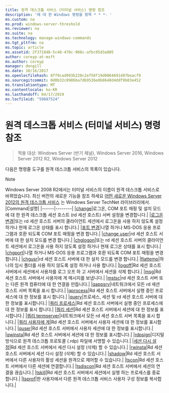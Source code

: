 ```yaml
---
title: 원격 데스크톱 서비스 (터미널 서비스) 명령 참조
description: '에 대 한 Windows 명령을 항목 * * *- '
ms.custom: na
ms.prod: windows-server-threshold
ms.reviewer: na
ms.suite: na
ms.technology: manage-windows-commands
ms.tgt_pltfrm: na
ms.topic: article
ms.assetid: 2f371848-5c48-470c-908c-afbc95d3a805
author: coreyp-at-msft
ms.author: coreyp
manager: dongill
ms.date: 10/16/2017
ms.openlocfilehash: 8ff9cad993b220c2ef58f19d0064691407beacf9
ms.sourcegitcommit: 0d0b32c8986ba7db9536e0b8648d4ddf9b03e452
ms.translationtype: MT
ms.contentlocale: ko-KR
ms.lasthandoff: 04/17/2019
ms.locfileid: "59887524"
---
```

# <a name="remote-desktop-services-terminal-services-command-reference"></a>원격 데스크톱 서비스 (터미널 서비스) 명령 참조

>적용 대상: Windows Server (반기 채널), Windows Server 2016, Windows Server 2012 R2, Windows Server 2012

다음은 명령줄 도구를 원격 데스크톱 서비스의 목록이 있습니다.
> [!NOTE]
> Windows Server 2008 R2에서는 터미널 서비스의 이름이 원격 데스크톱 서비스로 바뀌었습니다. 최신 버전의 새로운 기능을 참조 하세요 [어떤 새로운 Windows Server 2012의 원격 데스크톱 서비스](https://technet.microsoft.com/library/hh831527) 는 Windows Server TechNet 라이브러리에서.
|Command|설명|
|------|--------|
|[change](change.md)|로그온, COM 포트 매핑 및 설치 모드에 대 한 원격 데스크톱 세션 호스트 (rd 세션 호스트) 서버 설정을 변경합니다.|
|[로그온 변경](change-logon.md)|또는 rd 세션 호스트 서버의 클라이언트 세션에서 로그온을 사용 하지 않도록 설정 하거나 현재 로그온 상태를 표시 합니다.|
|[포트 변경](change-port.md)|나열 하거나 MS-DOS 응용 프로그램과 호환 되도록 COM 포트 매핑을 변경 합니다.|
|[change user](change-user.md)|rd 세션 호스트 서버에 대 한 설치 모드를 변경 합니다.|
|[chglogon](chglogon.md)|또는 rd 세션 호스트 서버의 클라이언트 세션에서 로그온을 사용 하지 않도록 설정 하거나 현재 로그온 상태를 표시 합니다.|
|[chgport](chgport.md)|나열 하거나 MS-DOS 응용 프로그램과 호환 되도록 COM 포트 매핑을 변경 합니다.|
|[chgusr](chgusr.md)|rd 세션 호스트 서버에 대 한 설치 모드를 변경 합니다.|
|[flattemp](flattemp.md)|하나의 임시 폴더를 사용 하지 않도록 설정 하거나 사용 합니다.|
|[logoff](logoff.md)|Rd 세션 호스트 서버에서 세션에서 사용자를 로그 오프 하 고 서버에서 세션을 삭제 합니다.|
|[msg](msg.md)|Rd 세션 호스트 서버에서 사용자에 게 메시지를 보냅니다.|
|[mstsc](mstsc.md)|rd 세션 호스트 서버 또는 다른 원격 컴퓨터에 대 한 연결을 만듭니다.|
|[qappsrv](qappsrv.md)|네트워크에서 모든 rd 세션 호스트 서버 목록을 표시 합니다.|
|[qprocess](qprocess.md)|Rd 세션 호스트 서버에서 실행 중인 프로세스에 대 한 정보를 표시 합니다.|
|[query](query.md)|프로세스, 세션 및 rd 세션 호스트 서버에 대 한 정보를 표시합니다.|
|[쿼리 프로세스](query-process.md)|Rd 세션 호스트 서버에서 실행 중인 프로세스에 대 한 정보를 표시 합니다.|
|[쿼리 세션](query-session.md)|Rd 세션 호스트 서버에서 세션에 대 한 정보를 표시합니다.|
|[쿼리 termserver](query-termserver.md)|네트워크에서 모든 rd 세션 호스트 서버 목록을 표시 합니다.|
|[쿼리 사용자에 게](query-user.md)|Rd 세션 호스트 서버에서 사용자 세션에 대 한 정보를 표시합니다.|
|[quser](quser.md)|Rd 세션 호스트 서버에서 사용자 세션에 대 한 정보를 표시합니다.|
|[qwinsta](qwinsta.md)|Rd 세션 호스트 서버에서 세션에 대 한 정보를 표시합니다.|
|[rdpsign](rdpsign.md)|디지털 방식으로 원격 데스크톱 프로토콜 (.rdp) 파일에 서명할 수 있습니다.|
|[세션 다시 설정](reset-session.md)|Rd 세션 호스트 서버에서 세션 다시 설정 (삭제) 할 수 있습니다.|
|[rwinsta](rwinsta.md)|Rd 세션 호스트 서버에서 세션 다시 설정 (삭제) 할 수 있습니다.|
|[shadow](shadow.md)|Rd 세션 호스트 서버에서 다른 사용자의 활성 세션을 원격으로 제어할 수 있습니다.|
|[tscon](tscon.md)|Rd 세션 호스트 서버에서 다른 세션에 연결합니다.|
|[tsdiscon](tsdiscon.md)|Rd 세션 호스트 서버에서 세션의 연결을 끊습니다.|
|[tskill](tskill.md)|Rd 세션 호스트 서버에서 세션에서 실행 하는 프로세스를 종료 합니다.|
|[tsprof](tsprof.md)|한 사용자에서 다른 원격 데스크톱 서비스 사용자 구성 정보를 복사합니다.|
